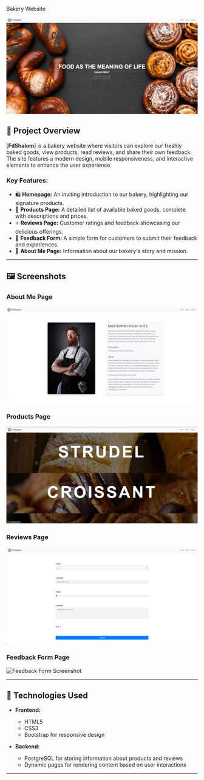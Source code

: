 Bakery Website

![Main Screenshot](./fotogit/main_page.png) <!-- Main screenshot of your site goes here -->

## 🌟 Project Overview

[**FdShalom**] is a bakery website where visitors can explore our freshly baked goods, view products, read reviews, and share their own feedback. The site features a modern design, mobile responsiveness, and interactive elements to enhance the user experience.

### Key Features:
- 🛍️ **Homepage:** An inviting introduction to our bakery, highlighting our signature products.
- 🍰 **Products Page:** A detailed list of available baked goods, complete with descriptions and prices.
- ⭐ **Reviews Page:** Customer ratings and feedback showcasing our delicious offerings.
- 📝 **Feedback Form:** A simple form for customers to submit their feedback and experiences.
- 👤 **About Me Page:** Information about our bakery's story and mission.

---

## 🖼️ Screenshots

### About Me Page
![About Me Page Screenshot](./fotogit/about_page.png) <!-- Add screenshot of the about me page -->

### Products Page
![Products Page Screenshot](./fotogit/food_page.png) <!-- Add screenshot of the products page -->

### Reviews Page
![Reviews Page Screenshot](./fotogit/rate_page.png) <!-- Add screenshot of the reviews page -->

### Feedback Form Page
![Feedback Form Screenshot](./fotogit/rating.png) <!-- Add screenshot of the feedback form page -->



---

## 🚀 Technologies Used

- **Frontend:**
  - HTML5
  - CSS3
  - Bootstrap for responsive design

- **Backend:**
  - PostgreSQL for storing information about products and reviews
  - Dynamic pages for rendering content based on user interactions

---
